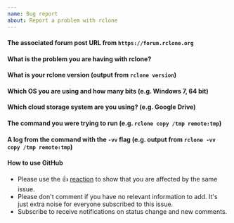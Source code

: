```yaml
---
name: Bug report
about: Report a problem with rclone
---
```


<!--

We understand you are having a problem with rclone; we want to help you with that!

**STOP and READ**
**YOUR POST WILL BE REMOVED IF IT IS LOW QUALITY**:
Please show the effort you've put in to solving the problem and please be specific.
People are volunteering their time to help! Low effort posts are not likely to get good answers!

If you think you might have found a bug, try to replicate it with the latest beta (or stable).
The update instructions are available at https://rclone.org/commands/rclone_selfupdate/

If you can still replicate it or just got a question then please use the rclone forum:

    https://forum.rclone.org/

for a quick response instead of filing an issue on this repo.

If nothing else helps, then please fill in the info below which helps us help you.

**DO NOT REDACT** any information except passwords/keys/personal info.

You should use 3 backticks to begin and end your paste to make it readable.

Make sure to include a log obtained with '-vv'.

You can also use '-vv --log-file bug.log' and a service such as https://pastebin.com or https://gist.github.com/

Thank you

The Rclone Developers

-->

#### The associated forum post URL from `https://forum.rclone.org`



#### What is the problem you are having with rclone?



#### What is your rclone version (output from `rclone version`)



#### Which OS you are using and how many bits (e.g. Windows 7, 64 bit)



#### Which cloud storage system are you using? (e.g. Google Drive)



#### The command you were trying to run (e.g. `rclone copy /tmp remote:tmp`)



#### A log from the command with the `-vv` flag (e.g. output from `rclone -vv copy /tmp remote:tmp`)



<!--- Please keep the note below for others who read your bug report. -->

#### How to use GitHub

* Please use the 👍 [reaction](https://blog.github.com/2016-03-10-add-reactions-to-pull-requests-issues-and-comments/) to show that you are affected by the same issue.
* Please don't comment if you have no relevant information to add. It's just extra noise for everyone subscribed to this issue.
* Subscribe to receive notifications on status change and new comments.
